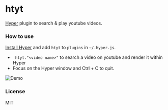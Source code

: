 # htyt

[Hyper](https://hyper.is/) plugin to search & play youtube videos.


### How to use

[Install Hyper](https://hyper.is/#installation) and add `htyt` to `plugins`
in `~/.hyper.js`.

 
- ``` htyt."<video name>"``` to search a video on youtube and render it within Hyper
- Focus on the Hyper window and Ctrl + C to quit.

![Demo](https://www.dropbox.com/s/39hygw4kdke9iqj/htyt_demo2%20%281%29.gif?dl=1)


### License

MIT
